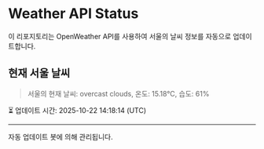 
# Weather API Status

이 리포지토리는 OpenWeather API를 사용하여 서울의 날씨 정보를 자동으로 업데이트합니다.

## 현재 서울 날씨
> 서울의 현재 날씨: overcast clouds, 온도: 15.18°C, 습도: 61%

⏳ 업데이트 시간: 2025-10-22 14:18:14 (UTC)

---
자동 업데이트 봇에 의해 관리됩니다.
